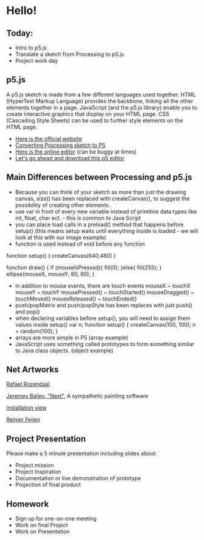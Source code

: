 # Hello!

## Today:
- Intro to p5.js
- Translate a sketch from Processing to p5.js
- Project work day

## p5.js

A p5.js sketch is made from a few different languages used together. HTML (HyperText Markup Language) provides the backbone, linking all the other elements together in a page. JavaScript (and the p5.js library) enable you to create interactive graphics that display on your HTML page. CSS (Cascading Style Sheets) can be used to further style elements on the HTML page.
- [Here is the official website](https://p5js.org/)
- [Converting Processing sketch to P5](https://github.com/processing/p5.js/wiki/Processing-transition)
- [Here is the online editor](http://alpha.editor.p5js.org/) (can be buggy at times)
- [Let's go ahead and download this p5 editor](https://github.com/processing/p5.js-editor/releases)

## Main Differences between Processing and p5.js

- Because you can think of your sketch as more than just the drawing canvas, size() has been replaced with createCanvas(), to suggest the possibility of creating other elements.
- use var in front of every new variable instead of primitive data types like int, float, char ect. - this is common to Java Script
- you can place load calls in a preload() method that happens before setup() (this means setup waits until everything inside is loaded - we will look at this with our image example)
- function is used instead of void before any function

function setup() {
createCanvas(640,480)
}

function draw() {
  if (mouseIsPressed){
  	fill(0);
  }else{
  	fill(255);
  }
  ellipse(mouseX, mouseY, 80, 80);
}

- in addition to mouse events, there are touch events
  mouseX ~ touchX
  mouseY ~ touchY
  mousePressed() ~ touchStarted()
  mouseDragged() ~ touchMoved()
  mouseReleased() ~ touchEnded()
- push/popMatrix and push/popStyle has been replaces with just push() and pop()
- when declaring variables before setup(), you will need to assign them values inside setup()
var n;
function setup() {
  createCanvas(100, 100);
  n = random(100);
}
- arrays are more simple in P5 (array example)
- JavaScript uses something called prototypes to form something similar to Java class objects. (object example)

## Net Artworks

[Rafael Rozendaal](http://www.newrafael.com/websites)

[Jeremey Bailey, "Next"](http://jeremybaileynext.com/), A sympathetic painting software

[installation view](http://carrollfletcheronscreen.com/2016/05/12/jeremy-bailey-next/)

[Reinier Feijen](http://www.boxofchocolates.nl/)


## Project Presentation

Please make a 5 minute presentation including slides about:
- Project mission
- Project Inspiration
- Documentation or live demonstration of prototype
- Projection of final product

## Homework

- Sign up for one-on-one meeting
- Work on final Project
- Work on Presentation
